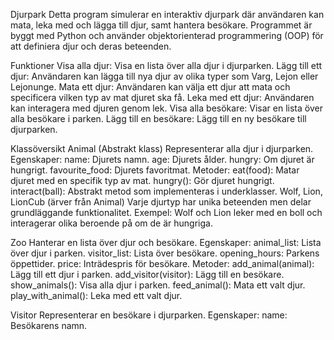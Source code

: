 Djurpark
Detta program simulerar en interaktiv djurpark där användaren kan mata, leka med och lägga till djur, samt hantera besökare. Programmet är byggt med Python och använder objektorienterad programmering (OOP) för att definiera djur och deras beteenden.

Funktioner
Visa alla djur: Visa en lista över alla djur i djurparken.
Lägg till ett djur: Användaren kan lägga till nya djur av olika typer som Varg, Lejon eller Lejonunge.
Mata ett djur: Användaren kan välja ett djur att mata och specificera vilken typ av mat djuret ska få.
Leka med ett djur: Användaren kan interagera med djuren genom lek.
Visa alla besökare: Visar en lista över alla besökare i parken.
Lägg till en besökare: Lägg till en ny besökare till djurparken.

Klassöversikt
Animal (Abstrakt klass)
Representerar alla djur i djurparken.
Egenskaper:
name: Djurets namn.
age: Djurets ålder.
hungry: Om djuret är hungrigt.
favourite_food: Djurets favoritmat.
Metoder:
eat(food): Matar djuret med en specifik typ av mat.
hungry(): Gör djuret hungrigt.
interact(ball): Abstrakt metod som implementeras i underklasser.
Wolf, Lion, LionCub (ärver från Animal)
Varje djurtyp har unika beteenden men delar grundläggande funktionalitet.
Exempel: Wolf och Lion leker med en boll och interagerar olika beroende på om de är hungriga.

Zoo
Hanterar en lista över djur och besökare.
Egenskaper:
animal_list: Lista över djur i parken.
visitor_list: Lista över besökare.
opening_hours: Parkens öppettider.
price: Inträdespris för besökare.
Metoder:
add_animal(animal): Lägg till ett djur i parken.
add_visitor(visitor): Lägg till en besökare.
show_animals(): Visa alla djur i parken.
feed_animal(): Mata ett valt djur.
play_with_animal(): Leka med ett valt djur.

Visitor
Representerar en besökare i djurparken.
Egenskaper:
name: Besökarens namn.
